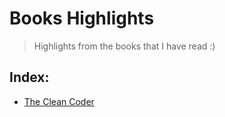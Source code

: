 # Books Highlights

>Highlights from the books that I have read :)

## Index:
* [The Clean Coder](https://github.com/gugacavalieri/books-highlights/blob/master/the-clean-coder.md)
